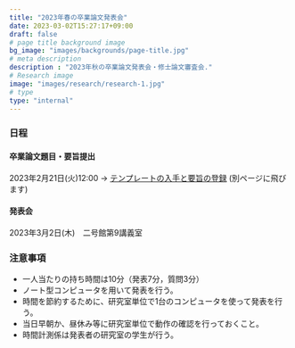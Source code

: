 ```yaml
---
title: "2023年春の卒業論文発表会"
date: 2023-03-02T15:27:17+09:00
draft: false
# page title background image
bg_image: "images/backgrounds/page-title.jpg"
# meta description
description : "2023年秋の卒業論文発表会・修士論文審査会."
# Research image
image: "images/research/research-1.jpg"
# type
type: "internal"
---
```


### 日程

#### 卒業論文題目・要旨提出

2023年2月21日(火)12:00 → [テンプレートの入手と要旨の登録](http://www.chem.okayama-u.ac.jp/cgi-bin/reg2.cgi/b4) (別ページに飛びます)

#### 発表会

2023年3月2日(木)　二号館第9講義室

### 注意事項

* 一人当たりの持ち時間は10分（発表7分，質問3分）
* ノート型コンピュータを用いて発表を行う。
* 時間を節約するために、研究室単位で1台のコンピュータを使って発表を行う。
* 当日早朝か、昼休み等に研究室単位で動作の確認を行っておくこと。
* 時間計測係は発表者の研究室の学生が行う。
